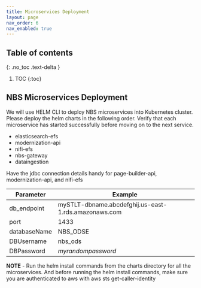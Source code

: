 ```yaml
---
title: Microservices Deployment
layout: page
nav_order: 6
nav_enabled: true
---
```


## Table of contents
{: .no_toc .text-delta }

1. TOC
{:toc}

## NBS Microservices Deployment
We will use HELM CLI to deploy NBS microservices into Kubernetes cluster. Please deploy the helm charts in the following order. Verify that each microservice has started successfully before moving on to the next service.
- elasticsearch-efs
- modernization-api
- nifi-efs
- nbs-gateway
- dataingestion

Have the jdbc connection details handy for page-builder-api, modernization-api, and nifi-efs

| Parameter     | Example                                                       |
|---------------|----------------------------------------------------------------|
| db_endpoint   | mySTLT-dbname.abcdefghij.us-east-1.rds.amazonaws.com          |
| port          | 1433                                                           |
| databaseName  | NBS_ODSE                                                       |
| DBUsername    | nbs_ods                                                        |
| DBPassword    | *myrandompassword*                                             |

**NOTE** - Run the helm install commands from the charts directory for all the microservices. And before running the helm install commands, make sure you are authenticated to aws with aws sts get-caller-identity
